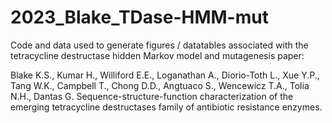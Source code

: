 # 2023_Blake_TDase-HMM-mut

Code and data used to generate figures / datatables associated with the tetracycline destructase hidden Markov model and mutagenesis paper:

Blake K.S., Kumar H., Williford E.E., Loganathan A., Diorio-Toth L., Xue Y.P., Tang W.K., Campbell T., Chong D.D., Angtuaco S., Wencewicz T.A., Tolia N.H., Dantas G. Sequence-structure-function characterization of the emerging tetracycline destructases family of antibiotic resistance enzymes.
